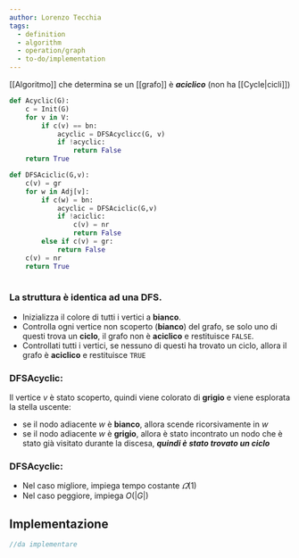 ```yaml
---
author: Lorenzo Tecchia
tags:
  - definition
  - algorithm
  - operation/graph
  - to-do/implementation
---
```

[[Algoritmo]] che determina se un [[grafo]] è ***aciclico*** (non ha [[Cycle|cicli]])

```python
def Acyclic(G):
	c = Init(G)
	for v in V:
		if c(v) == bn:
			acyclic = DFSAcyclicc(G, v)
			if !acyclic:
				return False
	return True
```

```python
def DFSAciclic(G,v):
	c(v) = gr
	for w in Adj[v]:
		if c(w) = bn:
			acyclic = DFSAciclic(G,v)
			if !aciclic:
				c(v) = nr
				return False
		else if c(v) = gr:
			return False
	c(v) = nr
	return True				
			
```
### La struttura è identica ad una $\textbf{DFS}$.
- Inizializza il colore di tutti i vertici a **bianco**.  
- Controlla ogni vertice non scoperto (**bianco**) del grafo, se solo uno di questi trova un **ciclo**, il grafo non è **aciclico** e restituisce `FALSE`.
- Controllati tutti i vertici, se nessuno di questi ha trovato un ciclo, allora il grafo è **aciclico** e restituisce `TRUE`
### $\textbf{DFSAcyclic}$:  
Il vertice $v$ è stato scoperto, quindi viene colorato di **grigio** e viene esplorata la stella uscente:
- se il nodo adiacente $w$ è **bianco**, allora scende ricorsivamente in $w$  
- se il nodo adiacente $w$ è **grigio**, allora è stato incontrato un nodo che è stato già visitato durante la discesa, ***quindi è stato trovato un ciclo***
### $\textbf{DFSAcyclic}$:
- Nel caso migliore, impiega tempo costante $\varOmega(1)$ 
- Nel caso peggiore, impiega $O(|G|)$

## Implementazione
```C
//da implementare
```